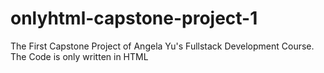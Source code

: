 # onlyhtml-capstone-project-1
The First Capstone Project of Angela Yu's Fullstack Development Course. The Code is only written in HTML
